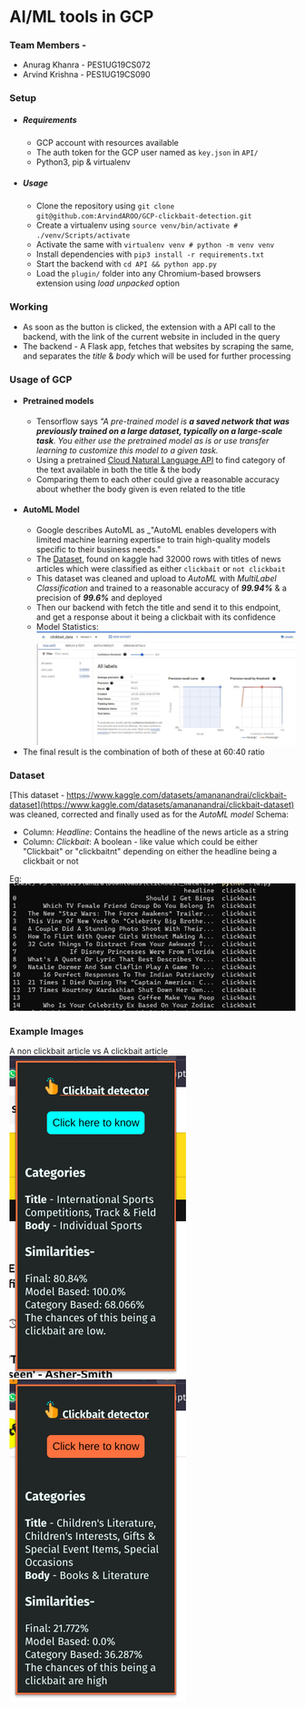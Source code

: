 # AI/ML tools in GCP

### Team Members -
- Anurag Khanra - PES1UG19CS072
- Arvind Krishna - PES1UG19CS090

### Setup
- ##### Requirements
	- GCP account with resources available
	- The auth token for the GCP user named as `key.json` in `API/`
	- Python3, pip & virtualenv

- ##### Usage
	- Clone the repository using `git clone git@github.com:ArvindAROO/GCP-clickbait-detection.git`
	- Create a virtualenv using `source venv/bin/activate # ./venv/Scripts/activate`
	- Activate the same with `virtualenv venv # python -m venv venv`
	- Install dependencies with `pip3 install -r requirements.txt`
	- Start the backend with `cd API && python app.py`
	- Load the `plugin/` folder into any Chromium-based browsers extension using _load unpacked_ option

### Working
- As soon as the button is clicked, the extension with a API call to the backend, with the link of the current website in included in the query
- The backend - A Flask app, fetches that websites by scraping the same, and separates the _title_ & _body_ which will be used for further processing

### Usage of GCP
- #### Pretrained models
	- Tensorflow says _"A pre-trained model is **a saved network that was previously trained on a large dataset, typically on a large-scale task**. You either use the pretrained model as is or use transfer learning to customize this model to a given task._
	- Using a pretrained [Cloud Natural Language API](https://cloud.google.com/natural-language) to find category of the text available in both the title & the body
	- Comparing them to each other could give a reasonable accuracy about whether the body given is even related to the title
- #### AutoML Model
	- Google describes AutoML as _"AutoML enables developers with limited machine learning expertise to train high-quality models specific to their business needs."
	- The [Dataset](https://www.kaggle.com/datasets/amananandrai/clickbait-dataset), found on kaggle had 32000 rows with titles of news articles which were classified as either `clickbait` or `not clickbait`
	- This dataset was cleaned and upload to _AutoML_ with _MultiLabel Classification_ and trained to a reasonable accuracy of _**99.94%**_ & a precision of _**99.6%**_ and deployed
	- Then our backend with fetch the title and send it to this endpoint, and get a response about it being a clickbait with its confidence
	- Model Statistics:![](images/cloudconsole.png)
- The final result is the combination of both of these at 60:40 ratio

### Dataset
[This dataset - https://www.kaggle.com/datasets/amananandrai/clickbait-dataset](https://www.kaggle.com/datasets/amananandrai/clickbait-dataset)  was cleaned, corrected and finally used as for the _AutoML model_
Schema:
- Column: _Headline_: Contains the headline of the news article as a string
- Column: _Clickbait_: A boolean - like value which could be either "Clickbait" or "clickbaitnt" depending on either the headline being a clickbait or not

Eg: ![](images/df_head.png)


### Example Images
A non clickbait article                                       vs                                                   A clickbait article<br>
![](images/clickbaitnt.png) ![](images/clickbait.png)


